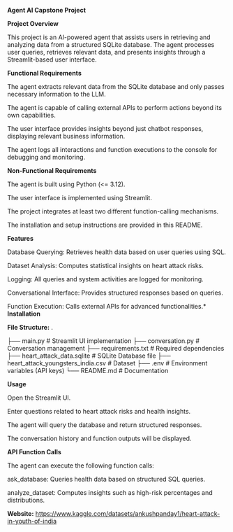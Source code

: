 **Agent AI Capstone Project**

**Project Overview**

This project is an AI-powered agent that assists users in retrieving and analyzing data from a structured SQLite database. The agent processes user queries, retrieves relevant data, and presents insights through a Streamlit-based user interface.

**Functional Requirements**

The agent extracts relevant data from the SQLite database and only passes necessary information to the LLM.

The agent is capable of calling external APIs to perform actions beyond its own capabilities.

The user interface provides insights beyond just chatbot responses, displaying relevant business information.

The agent logs all interactions and function executions to the console for debugging and monitoring.

**Non-Functional Requirements**

The agent is built using Python (<= 3.12).

The user interface is implemented using Streamlit.

The project integrates at least two different function-calling mechanisms.

The installation and setup instructions are provided in this README.

**Features**

Database Querying: Retrieves health data based on user queries using SQL.

Dataset Analysis: Computes statistical insights on heart attack risks.

Logging: All queries and system activities are logged for monitoring.

Conversational Interface: Provides structured responses based on queries.

Function Execution: Calls external APIs for advanced functionalities.*
**Installation**

**File Structure:**
.

├── main.py                # Streamlit UI implementation
├── conversation.py        # Conversation management
├── requirements.txt       # Required dependencies
├── heart_attack_data.sqlite # SQLite Database file
├── heart_attack_youngsters_india.csv # Dataset
├── .env                   # Environment variables (API keys)
└── README.md              # Documentation

**Usage**

Open the Streamlit UI.

Enter questions related to heart attack risks and health insights.

The agent will query the database and return structured responses.

The conversation history and function outputs will be displayed.

**API Function Calls**

The agent can execute the following function calls:

ask_database: Queries health data based on structured SQL queries.

analyze_dataset: Computes insights such as high-risk percentages and distributions.

**Website:**
https://www.kaggle.com/datasets/ankushpanday1/heart-attack-in-youth-of-india
